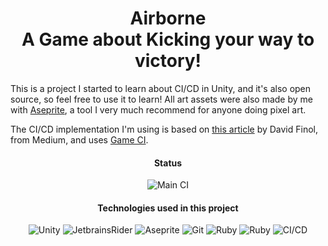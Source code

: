 <div align = "center">

# Airborne <br> A Game about Kicking your way to victory!

</div>

This is a project I started to learn about CI/CD in Unity, and it's also open source, so feel free to use it to learn! All art assets were also made by me with [Aseprite](https://www.aseprite.org/), a tool I very much recommend for anyone doing pixel art.

The CI/CD implementation I'm using is based on [this article](https://davidmfinol.medium.com/ci-cd-with-unity-github-actions-and-fastlane-e7aaa337784) by David Finol, from Medium, and uses [Game CI](https://game.ci/).


<div align = "center">

#### Status
![Main CI](https://github.com/rodrigowithers/airborne/actions/workflows/main.yml/badge.svg?branch=develop)

#### Technologies used in this project

![Unity](https://img.shields.io/badge/-Unity-00599C?style=flat&logo=unity)
![JetbrainsRider](https://img.shields.io/badge/-JetBrainsRider-2E2E2C?flat&logo=JetBrains)
![Aseprite](https://img.shields.io/badge/-Aseprite-f5f5f5?flat&logo=aseprite)
![Git](https://img.shields.io/badge/-Git-00599C?style=flat&logo=git)
![Ruby](https://img.shields.io/badge/-Ruby-00599C?style=flat&logo=ruby)
![Ruby](https://img.shields.io/badge/-Fastlane-00599C?style=flat&logo=fastlane)
![CI/CD](https://img.shields.io/badge/-GameCI-00599C?style=flat&logo=git)
 
</div>
